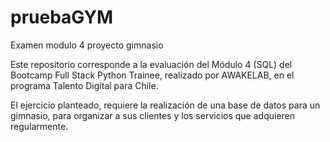 # pruebaGYM
Examen modulo 4  proyecto gimnasio 

Este repositorio corresponde a la evaluación del Módulo 4 (SQL) del Bootcamp Full Stack Python Trainee, realizado por AWAKELAB, en el programa Talento Digital para Chile.

El ejercicio planteado, requiere la realización de una base de datos para un gimnasio, para organizar a sus clientes y los servicios que adquieren regularmente.
